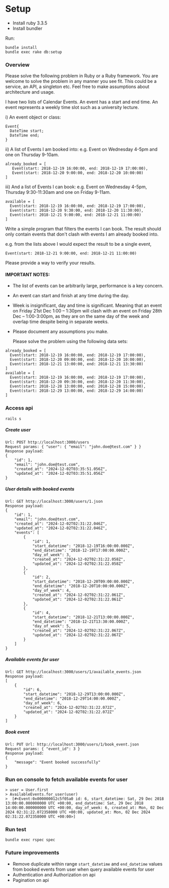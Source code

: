 # Setup

- Install ruby 3.3.5
- Install bundler

Run:
```
bundle install
bundle exec rake db:setup
```

### Overview
Please solve the following problem in Ruby or a Ruby framework. You are welcome to solve the problem in any manner you see fit. This could be a service, an API, a singleton etc. Feel free to make assumptions about architecture and usage.

I have two lists of Calendar Events. An event has a start and end time. An event represents a weekly time slot such as a university lecture.

i) An event object or class:
```
Event{
  DateTime start;
  DateTime end;
}
```

ii) A list of Events I am booked into:
e.g. Event on Wednesday 4-5pm and one on Thursday 9-10am.
```
already_booked = [
   Event(start: 2018-12-19 16:00:00, end: 2018-12-19 17:00:00),
   Event(start: 2018-12-20 9:00:00, end: 2018-12-20 10:00:00)
]
```

iii) And a list of Events I can book:
e.g. Event on Wednesday 4-5pm, Thursday 9:30-11:30am and one on Friday 9-11am.
```
available = [
  Event(start: 2018-12-19 16:00:00, end: 2018-12-19 17:00:00),
  Event(start: 2018-12-20 9:30:00, end: 2018-12-20 11:30:00),
  Event(start: 2018-12-21 9:00:00, end: 2018-12-21 11:00:00)
]
```

Write a simple program that filters the events I can book. The result should only contain events that don't clash with events I am already booked into.

e.g. from the lists above I would expect the result to be a single event,
```
Event(start: 2018-12-21 9:00:00, end: 2018-12-21 11:00:00)
```

Please provide a way to verify your results.

#### IMPORTANT NOTES:

-   The list of events can be arbitrarily large, performance is a key concern.
-   An event can start and finish at any time during the day.
-   Week is insignificant, day and time is significant. Meaning that an event on Friday 21st
    Dec 1:00 – 1:30pm will clash with an event on Friday 28th Dec – 1:00-3:00pm, as they are
    on the same day of the week and overlap time despite being in separate weeks.
-   Please document any assumptions you make.

    Please solve the problem using the following data sets:

```
already_booked = [
  Event(start: 2018-12-19 16:00:00, end: 2018-12-19 17:00:00),
  Event(start: 2018-12-20 09:00:00, end: 2018-12-20 10:00:00),
  Event(start: 2018-12-21 13:00:00, end: 2018-12-21 13:30:00)
]
available = [
  Event(start: 2018-12-19 16:00:00, end: 2018-12-19 17:00:00),
  Event(start: 2018-12-20 09:30:00, end: 2018-12-20 11:30:00),
  Event(start: 2018-12-28 13:00:00, end: 2018-12-28 15:00:00),
  Event(start: 2018-12-29 13:00:00, end: 2018-12-29 14:00:00)
]
```

### Access api

```
rails s
```

##### Create user
```
Url: POST http://localhost:3000/users
Request params: { "user": { "email": "john.doe@test.com" } }
Response payload:
{
    "id": 1,
    "email": "john.doe@test.com",
    "created_at": "2024-12-02T03:35:51.056Z",
    "updated_at": "2024-12-02T03:35:51.056Z"
}
```

#####  User details with booked events
```
Url: GET http://localhost:3000/users/1.json
Response payload:
{
    "id": 1,
    "email": "john.doe@test.com",
    "created_at": "2024-12-02T02:31:22.046Z",
    "updated_at": "2024-12-02T02:31:22.046Z",
    "events": [
        {
            "id": 1,
            "start_datetime": "2018-12-19T16:00:00.000Z",
            "end_datetime": "2018-12-19T17:00:00.000Z",
            "day_of_week": 3,
            "created_at": "2024-12-02T02:31:22.058Z",
            "updated_at": "2024-12-02T02:31:22.058Z"
        },
        {
            "id": 2,
            "start_datetime": "2018-12-20T09:00:00.000Z",
            "end_datetime": "2018-12-20T10:00:00.000Z",
            "day_of_week": 4,
            "created_at": "2024-12-02T02:31:22.061Z",
            "updated_at": "2024-12-02T02:31:22.061Z"
        },
        {
            "id": 4,
            "start_datetime": "2018-12-21T13:00:00.000Z",
            "end_datetime": "2018-12-21T13:30:00.000Z",
            "day_of_week": 5,
            "created_at": "2024-12-02T02:31:22.067Z",
            "updated_at": "2024-12-02T02:31:22.067Z"
        }
    ]
}
```

#####  Available events for user
```
Url: GET http://localhost:3000/users/1/available_events.json
Response payload:
[
    {
        "id": 6,
        "start_datetime": "2018-12-29T13:00:00.000Z",
        "end_datetime": "2018-12-29T14:00:00.000Z",
        "day_of_week": 6,
        "created_at": "2024-12-02T02:31:22.072Z",
        "updated_at": "2024-12-02T02:31:22.072Z"
    }
]
```
#####  Book event
```
Url: PUT Url: http://localhost:3000/users/1/book_event.json
Request params: { "event_id": 3 }
Response payload:
{
    "message": "Event booked successfully"
}
```

### Run on console to fetch available events for user
```
> user = User.first
> AvailableEvents.for_user(user)
>  [#<Event:0x000000012c5f05a0 id: 6, start_datetime: Sat, 29 Dec 2018 13:00:00.000000000 UTC +00:00, end_datetime: Sat, 29 Dec 2018 14:00:00.000000000 UTC +00:00, day_of_week: 6, created_at: Mon, 02 Dec 2024 02:31:22.072358000 UTC +00:00, updated_at: Mon, 02 Dec 2024 02:31:22.072358000 UTC +00:00>]
```

### Run test
```
bundle exec rspec spec
```

### Future improvements
- Remove duplicate within range `start_datetime` and `end_datetime` values from booked events from user when query available events for user
- Authentication and Authorization on api
- Pagination on api